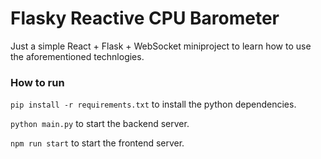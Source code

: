# Flasky Reactive CPU Barometer

Just a simple React + Flask + WebSocket miniproject to learn how to use the aforementioned technlogies.

### How to run

`pip install -r requirements.txt` to install the python dependencies.

`python main.py` to start the backend server.

`npm run start` to start the frontend server.
